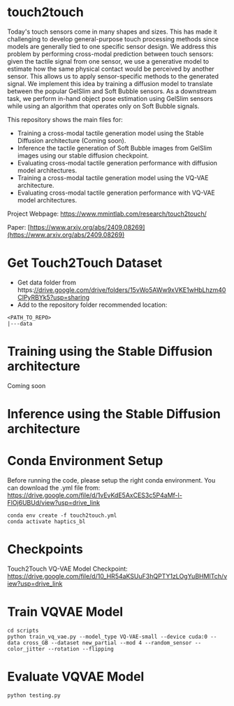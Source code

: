 # touch2touch
Today's touch sensors come in many shapes and sizes. This has made it challenging to develop general-purpose touch processing methods since models are generally tied to one specific sensor design. We address this problem by performing cross-modal prediction between touch sensors: given the tactile signal from one sensor, we use a generative model to estimate how the same physical contact would be perceived by another sensor. This allows us to apply sensor-specific methods to the generated signal. We implement this idea by training a diffusion model to translate between the popular GelSlim and Soft Bubble sensors. As a downstream task, we perform in-hand object pose estimation using GelSlim sensors while using an algorithm that operates only on Soft Bubble signals. 

This repository shows the main files for:
 * Training a cross-modal tactile generation model using the Stable Diffusion architecture (Coming soon).
 * Inference the tactile generation of Soft Bubble images from GelSlim images using our stable diffusion checkpoint.
 * Evaluating cross-modal tactile generation performance with diffusion model architectures.
 * Training a cross-modal tactile generation model using the VQ-VAE architecture.
 * Evaluating cross-modal tactile generation performance with VQ-VAE model architectures.

Project Webpage: https://www.mmintlab.com/research/touch2touch/

Paper: [https://www.arxiv.org/abs/2409.08269](https://www.arxiv.org/abs/2409.08269)

# Get Touch2Touch Dataset
* Get data folder from https:[//drive.google.com/drive/folders/15vWo5AWw9xVKE1wHbLhzm40ClPyRBYk5?usp=sharing](https://drive.google.com/drive/folders/15vWo5AWw9xVKE1wHbLhzm40ClPyRBYk5?usp=drive_link)
* Add to the repository folder recommended location:
```
<PATH_TO_REPO>
|---data
```

# Training using the Stable Diffusion architecture
Coming soon

# Inference using the Stable Diffusion architecture


# Conda Environment Setup
Before running the code, please setup the right conda environment. You can download the .yml file from: https://drive.google.com/file/d/1vEvKdE5AxCES3c5P4aMf-l-FlOj6UBUd/view?usp=drive_link

```
conda env create -f touch2touch.yml
conda activate haptics_bl
```

# Checkpoints
Touch2Touch VQ-VAE Model Checkpoint: https://drive.google.com/file/d/10_HR54aKSUuF3hQPTY1zLOgYuBHMITch/view?usp=drive_link

# Train VQVAE Model
```
cd scripts
python train_vq_vae.py --model_type VQ-VAE-small --device cuda:0 --data cross_GB --dataset new_partial --mod 4 --random_sensor --color_jitter --rotation --flipping
```

# Evaluate VQVAE Model
```
python testing.py
```
